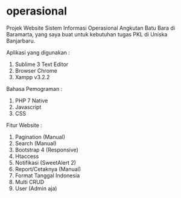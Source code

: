 # operasional
Projek Website Sistem Informasi Operasional Angkutan Batu Bara di Baramarta, yang saya buat untuk kebutuhan tugas PKL di Uniska Banjarbaru.

Aplikasi yang digunakan :
1. Sublime 3 Text Editor
2. Browser Chrome
3. Xampp v3.2.2

Bahasa Pemograman :
1. PHP 7 Native
2. Javascript
3. CSS

Fitur Website :
1. Pagination (Manual)
2. Search (Manual)
3. Bootstrap 4 (Responsive)
4. Htaccess
5. Notifikasi (SweetAlert 2)
6. Report/Cetaknya (Manual)
7. Format Tanggal Indonesia
8. Multi CRUD
9. User (Admin aja)
